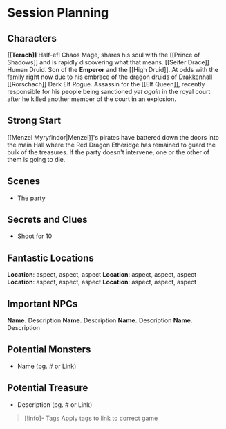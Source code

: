 # Session Planning
## Characters
**[[Terach]]** Half-efl Chaos Mage, shares his soul with the [[Prince of Shadows]] and is rapidly discovering what that means.
[[Seifer Drace]] Human Druid.  Son of the **Emperor** and the [[High Druid]].  At odds with the family right now due to his embrace of the dragon druids of Drakkenhall
[[Rorschach]] Dark Elf Rogue.  Assassin for the [[Elf Queen]], recently responsible for his people being sanctioned *yet again* in the royal court after he killed another member of the court in an explosion.
## Strong Start
[[Menzel Myryfindor|Menzel]]'s pirates have battered down the doors into the main Hall where the Red Dragon Etheridge has remained to guard the bulk of the treasures.  If the party doesn't intervene, one or the other of them is going to die.
## Scenes
* The party 
## Secrets and Clues
* Shoot for 10
## Fantastic Locations
**Location**: aspect, aspect, aspect
**Location**: aspect, aspect, aspect
**Location**: aspect, aspect, aspect
**Location**: aspect, aspect, aspect
## Important NPCs
**Name.** Description
**Name.** Description
**Name.** Description
**Name.** Description
## Potential Monsters
* Name (pg. # or Link)

## Potential Treasure
* Description (pg. # or Link)

> [!info]- Tags
> Apply tags to link to correct game

